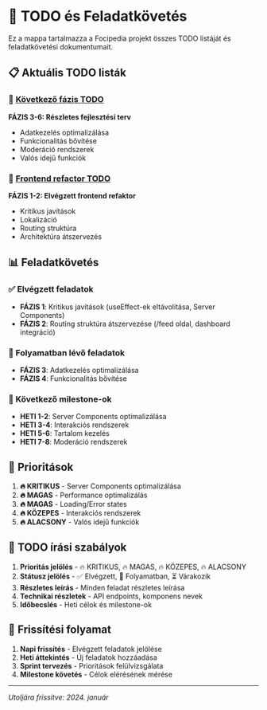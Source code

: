 # 🎯 TODO és Feladatkövetés

Ez a mappa tartalmazza a Focipedia projekt összes TODO listáját és feladatkövetési dokumentumait.

## 📋 Aktuális TODO listák

### 🚀 [Következő fázis TODO](./todo-next-phase.md)

**FÁZIS 3-6: Részletes fejlesztési terv**

- Adatkezelés optimalizálása
- Funkcionalitás bővítése
- Moderáció rendszerek
- Valós idejű funkciók

### 🔄 [Frontend refactor TODO](./todo-frontend-refactor.md)

**FÁZIS 1-2: Elvégzett frontend refaktor**

- Kritikus javítások
- Lokalizáció
- Routing struktúra
- Architektúra átszervezés

## 📊 Feladatkövetés

### ✅ Elvégzett feladatok

- **FÁZIS 1**: Kritikus javítások (useEffect-ek eltávolítása, Server Components)
- **FÁZIS 2**: Routing struktúra átszervezése (/feed oldal, dashboard integráció)

### 🔄 Folyamatban lévő feladatok

- **FÁZIS 3**: Adatkezelés optimalizálása
- **FÁZIS 4**: Funkcionalitás bővítése

### 📅 Következő milestone-ok

- **HETI 1-2**: Server Components optimalizálása
- **HETI 3-4**: Interakciós rendszerek
- **HETI 5-6**: Tartalom kezelés
- **HETI 7-8**: Moderáció rendszerek

## 🎯 Prioritások

1. **🔥 KRITIKUS** - Server Components optimalizálása
2. **🔥 MAGAS** - Performance optimalizálás
3. **🔥 MAGAS** - Loading/Error states
4. **🔥 KÖZEPES** - Interakciós rendszerek
5. **🔥 ALACSONY** - Valós idejű funkciók

## 📝 TODO írási szabályok

1. **Prioritás jelölés** - 🔥 KRITIKUS, 🔥 MAGAS, 🔥 KÖZEPES, 🔥 ALACSONY
2. **Státusz jelölés** - ✅ Elvégzett, 🔄 Folyamatban, ⏳ Várakozik
3. **Részletes leírás** - Minden feladat részletes leírása
4. **Technikai részletek** - API endpoints, komponens nevek
5. **Időbecslés** - Heti célok és milestone-ok

## 🔄 Frissítési folyamat

1. **Napi frissítés** - Elvégzett feladatok jelölése
2. **Heti áttekintés** - Új feladatok hozzáadása
3. **Sprint tervezés** - Prioritások felülvizsgálata
4. **Milestone követés** - Célok elérésének mérése

---

_Utoljára frissítve: 2024. január_
